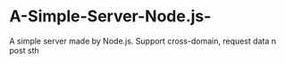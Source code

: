 # A-Simple-Server-Node.js-

A simple server made by Node.js. Support cross-domain, request data n post sth

